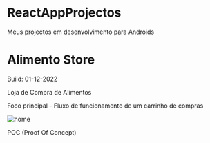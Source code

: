 # ReactAppProjectos
Meus projectos em desenvolvimento para Androids

# Alimento Store

Build: 01-12-2022

Loja de Compra de Alimentos

Foco principal - Fluxo de funcionamento de um carrinho de compras

![home](https://user-images.githubusercontent.com/112662247/205149648-41c6c49d-3ae1-4c9c-a543-0f2203eddcc9.jpeg)

POC (Proof Of Concept)


